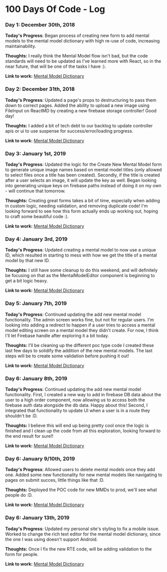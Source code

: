 # 100 Days Of Code - Log

### Day 1: December 30th, 2018

**Today's Progress**: Began process of creating new form to add mental models to the mental model dictionary with high re-use of code, increasing maintainability.

**Thoughts:** I really think the Mental Model flow isn't bad, but the code standards will need to be updated as I've learned more with React, so in the near future, that will be one of the tasks I have :).

**Link to work:** [Mental Model Dictionary](http://mentalmodeldictionary.com)


### Day 2: December 31th, 2018

**Today's Progress**: Updated a page's props to destructuring to pass them down to correct pages. Added the ability to upload a new image using FileInput on ReactMD by creating a new firebase storage controller! Good day!

**Thoughts:** I added a bit of tech debt to our backlog to update controller apis or ui to use suspense for success/error/loading progress.

**Link to work:** [Mental Model Dictionary](http://mentalmodeldictionary.com)

### Day 3: January 1st, 2019

**Today's Progress**: Updated the logic for the Create New Mental Model form to generate unique image names based on mental model titles (only allowed to select files once a title has been created). Secondly, if the title is created after a user selects an image, it will update the key as well. Began looking into generating unique keys on firebase paths instead of doing it on my own - will continue that tomorrow.

**Thoughts:** Creating great forms takes a bit of time, especially when adding in custom logic, needing validation, and removing duplicate code! I'm looking forward to see how this form actually ends up working out, hoping to craft some beautiful code :).

**Link to work:** [Mental Model Dictionary](http://mentalmodeldictionary.com)

### Day 4: January 3rd, 2019

**Today's Progress**: Updated creating a mental model to now use a unique ID, which resulted in starting to mess with how we get the title of a mental model by that new ID. 

**Thoughts:** I still have some cleanup to do this weekend, and will definitely be focusing on that as the MentalModelEditor component is beginning to get a bit logic heavy.

**Link to work:** [Mental Model Dictionary](http://mentalmodeldictionary.com)


### Day 5: January 7th, 2019

**Today's Progress**: Continued updating the add new mental model functionality. The admin screen works fine, but not for regular users. I'm looking into adding a redirect to happen if a user tries to access a mental model editing screen on a mental model they didn't create. For now, I think I'll let Firebase handle after exploring it a bit today.

**Thoughts:** I'll be cleaning up the different poc type code I created these last few days to solidify the addition of the new mental models. The last steps will be to create some validation before pushing it out!

**Link to work:** [Mental Model Dictionary](http://mentalmodeldictionary.com)

### Day 6: January 8th, 2019

**Today's Progress**: Continued updating the add new mental model functionality. First, I created a new way to add in firebase DB data about the user to a high order component, now allowing us to access both the firebase auth data alongside the db data. Happy about this! Second, I integrated that functionality to update UI when a user is in a route they shouldn't be :D.

**Thoughts:** I believe this will end up being pretty cool once the logic is finished and I clean up the code from all this exploration, looking forward to the end result for sure!!

**Link to work:** [Mental Model Dictionary](http://mentalmodeldictionary.com)

### Day 6: January 9/10th, 2019

**Today's Progress**: Allowed users to delete mental models once they add one. Added some new functionality for new mental models like navigating to pages on submit succes, little things like that :D.

**Thoughts:** Deployed the POC code for new MMDs to prod, we'll see what people do :D.

**Link to work:** [Mental Model Dictionary](http://mentalmodeldictionary.com)

### Day 6: January 13th, 2019

**Today's Progress**: Updated my personal site's styling to fix a mobile issue. Worked to change the rich text editor for the mental model dictionary, since the one I was using doesn't support Android.

**Thoughts:** Once I fix the new RTE code, will be adding validation to the form for people.

**Link to work:** [Mental Model Dictionary](http://mentalmodeldictionary.com)
